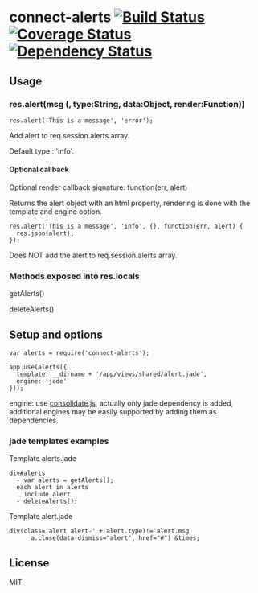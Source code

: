 # connect-alerts [![Build Status](https://travis-ci.org/nrako/connect-alerts.png?branch=master)](https://travis-ci.org/nrako/connect-alerts) [![Coverage Status](https://coveralls.io/repos/nrako/connect-alerts/badge.png?branch=master)](https://coveralls.io/r/nrako/connect-alerts) [![Dependency Status](https://gemnasium.com/nrako/connect-alerts.png)](https://gemnasium.com/nrako/connect-alerts)

## Usage

### res.alert(msg <String> (, type:String, data:Object, render:Function))

    res.alert('This is a message', 'error');

Add alert to req.session.alerts array.

Default type : 'info'.

#### Optional callback

Optional render callback signature: function(err, alert)

Returns the alert object with an html property, rendering is done with the template and engine option.

    res.alert('This is a message', 'info', {}, function(err, alert) {
      res.json(alert);
    });

Does NOT add the alert to req.session.alerts array.

### Methods exposed into res.locals

getAlerts()

deleteAlerts()

## Setup and options
    var alerts = require('connect-alerts');

    app.use(alerts({
      template: __dirname + '/app/views/shared/alert.jade',
      engine: 'jade'
    }));

engine: use [consolidate.js](https://github.com/visionmedia/consolidate.js), actually only jade dependency is added, additional engines may be easily supported by adding them as dependencies.

### jade templates examples

Template alerts.jade

    div#alerts
      - var alerts = getAlerts();
      each alert in alerts
        include alert
      - deleteAlerts();

Template alert.jade

    div(class='alert alert-' + alert.type)!= alert.msg
          a.close(data-dismiss="alert", href="#") &times;


## License

MIT